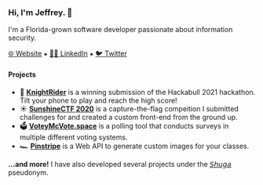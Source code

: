 ### Hi, I'm Jeffrey. 👋

I'm a Florida-grown software developer passionate about information security.

[🌐 Website](https://divi.sh) ⁕ [👨‍💼 LinkedIn](https://linkedin.com/in/jeffreydivi) ⁕ [🐦 Twitter](https://twitter.com/JeffreyCodes)

#### Projects

- 🐂 **[KnightRider](https://knightrider.tech)** is a winning submission of the Hackabull 2021 hackathon. Tilt your phone to play and reach the high score!
- ☀ **[SunshineCTF 2020](https://github.com/SunshineCTF/SunshineCTF-2020-Public/)** is a capture-the-flag compeition I submitted challenges for and created a custom front-end from the ground up.
- 🗳 **[VoteyMcVote.space](https://devpost.com/software/voteymcvoteface/)** is a polling tool that conducts surveys in multiple different voting systems.
- 🏎 **[Pinstripe](https://github.com/jeffreydivi/Pinstripe/)** is a Web API to generate custom images for your classes.

**...and more!** I have also developed several projects under the [𝘚𝘩𝘶𝘨𝘢](https://o.divi.sh/shuga_github) pseudonym.
